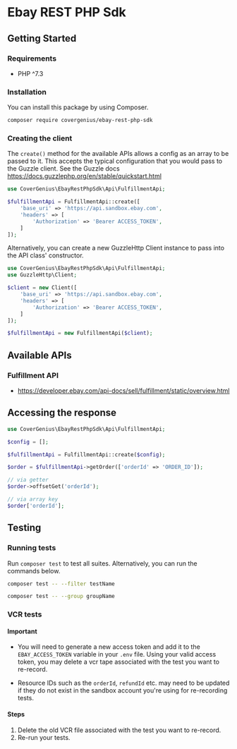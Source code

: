 # Ebay REST PHP Sdk

## Getting Started

### Requirements

* PHP ^7.3

### Installation

You can install this package by using Composer.

```bash
composer require covergenius/ebay-rest-php-sdk
```

### Creating the client

The `create()` method for the available APIs allows a config as an array to be passed to it. This accepts the typical 
configuration that you would pass to the Guzzle client. See the Guzzle docs https://docs.guzzlephp.org/en/stable/quickstart.html

```php
use CoverGenius\EbayRestPhpSdk\Api\FulfillmentApi;

$fulfillmentApi = FulfillmentApi::create([
    'base_uri' => 'https://api.sandbox.ebay.com',
    'headers' => [
        'Authorization' => 'Bearer ACCESS_TOKEN',
    ]
]);
```

Alternatively, you can create a new GuzzleHttp Client instance to pass into the API class' constructor.

```php
use CoverGenius\EbayRestPhpSdk\Api\FulfillmentApi;
use GuzzleHttp\Client;

$client = new Client([
    'base_uri' => 'https://api.sandbox.ebay.com',
    'headers' => [
        'Authorization' => 'Bearer ACCESS_TOKEN',
    ]
]);

$fulfillmentApi = new FulfillmentApi($client);
```

## Available APIs

### Fulfillment API

- https://developer.ebay.com/api-docs/sell/fulfillment/static/overview.html

## Accessing the response

```php
use CoverGenius\EbayRestPhpSdk\Api\FulfillmentApi;

$config = [];

$fulfillmentApi = FulfillmentApi::create($config);

$order = $fulfillmentApi->getOrder(['orderId' => 'ORDER_ID']);

// via getter
$order->offsetGet('orderId');

// via array key
$order['orderId'];
```

## Testing

### Running tests

Run `composer test` to test all suites. Alternatively, you can run the commands below.

```bash
composer test -- --filter testName

composer test -- --group groupName
```

### VCR tests

#### Important

- You will need to generate a new access token and add it to the `EBAY_ACCESS_TOKEN` variable in your `.env` file. 
Using your valid access token, you may delete a vcr tape associated with the test you want to re-record.
  
- Resource IDs such as the `orderId`, `refundId` etc. may need to be updated if they do not exist in the sandbox
account you're using for re-recording tests.
  
#### Steps

1. Delete the old VCR file associated with the test you want to re-record.
2. Re-run your tests.
